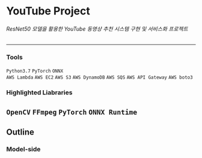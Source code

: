 # YouTube Project
###### ResNet50 모델을 활용한 YouTube 동영상 추천 시스템 구현 및 서비스화 프로젝트
-------------------------------------------------
### Tools
`Python3.7` `PyTorch` `ONNX` </br>
`AWS Lambda` `AWS EC2` `AWS S3` `AWS DynamoDB` `AWS SQS` `AWS API Gateway` `AWS boto3`
### Highlighted Liabraries
`OpenCV` `FFmpeg` `PyTorch` `ONNX Runtime`
---------------------------------------------------
## Outline
### Model-side


